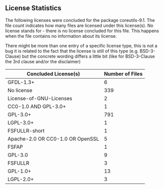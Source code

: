## License Statistics
The following licenses were concluded for the package coreutils-9.1. The file count indicates how many files are licensed under this license(s). No license stands for - there is no license concluded for this file. This happens when the file contains no information about its license. 

There might be more than one entry of a specific license type, this is not a bug it is related to the fact that the license is still of this type (e.g. BSD-3-Clause) but the concrete wording differs a little bit (like for BSD-3-Clause the 3rd clause and/or the disclaimer)
 
| Concluded License(s) | Number of Files | 
|----------------------|-----------------|
| GFDL-1.3+ | 6 |
| No license | 339 |
| License-of-GNU-Licenses | 2 |
| CC0-1.0 AND GPL-3.0+ | 1 |
| GPL-3.0+ | 791 |
| LGPL-3.0+ | 1 |
| FSFULLR-short | 1 |
| Apache-2.0 OR CC0-1.0 OR OpenSSL | 5 |
| FSFAP | 1 |
| GPL-3.0 | 9 |
| FSFULLR | 3 |
| GPL-1.0+ | 13 |
| LGPL-2.0+ | 3 |
